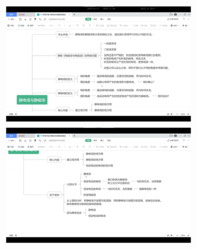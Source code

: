 ![image-20221121212941317](assets/image-20221121212941317.png)

![image-20221121213008784](assets/image-20221121213008784.png)